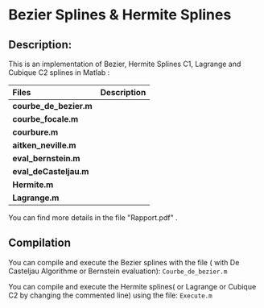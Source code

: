 # Bezier Splines & Hermite Splines

## Description:

This is an implementation of Bezier, Hermite Splines C1, Lagrange and Cubique C2 splines in Matlab :

| Files                   |                                               Description |
| :---------------------- | --------------------------------------------------------: |
| **courbe_de_bezier.m**  |                                                           |
| **courbe_focale.m**     |                                                           | 
| **courbure.m**          |                                                           |
| **aitken_neville.m**    |                                                           |
| **eval_bernstein.m**    |                                                           |
| **eval_deCasteljau.m**  |                                                           |
| **Hermite.m**           |                                                           |
| **Lagrange.m**          |                                                           |


You can find more details in the file "Rapport.pdf" .

## Compilation

You can compile and execute the Bezier splines with the file ( with De Casteljau Algorithme or Bernstein evaluation):
```Courbe_de_bezier.m```

You can compile and execute the Hermite splines( or Lagrange or Cubique C2 by changing the commented line) using the file:
```Execute.m```